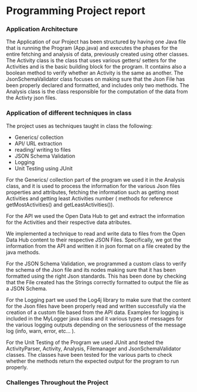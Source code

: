 # Programming Project report

### Application Architecture
The Application of our Project has been structured by having one Java file that is running the Program (App.java) and executes the phases for the entire fetching and analysis of data, previously created using other classes. 
The Activity class is the class that uses various getters/ setters for the Activities and is the basic building block for the program. It contains also a boolean method to verify whether an Activity is the same as another.
The JsonSchemaValidator class focuses on making sure that the Json File has been properly declared and formatted, and includes only two methods.
The Analysis class is the class responsible for the computation of the data from the Activty json files.

### Application of different techniques in class
The project uses as techniques taught in class the following:

- Generics/ collection
- API/ URL extraction 
- reading/ writing to files
- JSON Schema Validation
-  Logging
- Unit Testing using JUnit

For the Generics/ collection part of the program we used it in the Analysis class, and it is used to process the information for the various Json files properties and attributes, fetching the information such as getting most Activities and getting least Activities number ( methods for reference getMostActivities() and getLeastActivities()).

For the API  we used the Open Data Hub to get and extract the information for the Activities and their respective data atributes. 

We implemented a technique to read and write data to files from the Open Data Hub content to their respective JSON Files. Specifically, we got the information from the API and written it in json format on a file created by the java methods. 

For the JSON Schema Validation, we programmed a custom class to verify the schema of the Json file and its nodes making sure that it has been formatted using the right Json standards. This has been done by checking that the File created has the Strings correctly formatted to output the file as a JSON Schema.

For the Logging part we used the Log4j library to make sure that the content for the Json files have been properly read and written successfully via the creation of a custom file based from the API data. Examples for logging is included in the MyLogger java class and it various types of messages for the various logging outputs depending on the seriousness of the message log (info, warn, error, etc... ).

For the Unit Testing of the Program we used JUnit and tested the  ActivityParser, Activity, Analysis, Filemanager and JsonSchemaValidator classes. The classes have been tested for the various parts to check whether the methods return the expected output for the program to run properly.

### Challenges Throughout the Project
